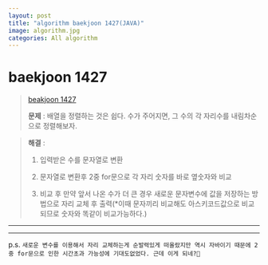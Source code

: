 ```yaml
---  
layout: post  
title: "algorithm baekjoon 1427(JAVA)"  
image: algorithm.jpg  
categories: All algorithm  
---  
```


# baekjoon 1427  

> [beakjoon 1427](https://www.acmicpc.net/problem/1427)  
>   
> **문제** : 배열을 정렬하는 것은 쉽다. 수가 주어지면, 그 수의 각 자리수를 내림차순으로 정렬해보자.  

> **해결** :  
> 1. 입력받은 수를 문자열로 변환  
> 
> 2. 문자열로 변환후 2중 for문으로 각 자리 숫자를 바로 옆숫자와 비교  
> 
> 3. 비교 후 만약 앞서 나온 수가 더 큰 경우 새로운 문자변수에 값을 저장하는 방법으로 자리 교체 후 출력(*이때 문자끼리 비교해도 아스키코드값으로 비교되므로 숫자와 똑같이 비교가능하다.)  

---  

<script src="https://gist.github.com/nnlog/ecf2f2fadf7b0ccebfc1031a142950eb.js"></script>  

---   

p.s. `새로운 변수를 이용해서 자리 교체하는게 순발력있게 떠올랐지만 역시 자바이기 때문에 2중 for문으로 인한 시간초과 가능성에 기대도없었다. 근데 이게 되네?🥴`  
